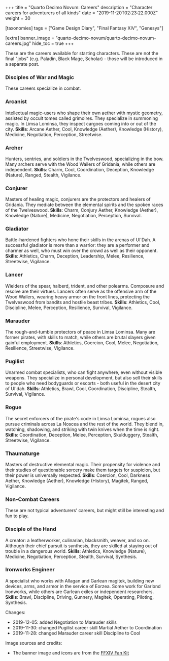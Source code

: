+++
title = "Quarto Decimo Novum: Careers"
description = "Character careers for adventurers of all kinds"
date = "2019-11-20T02:23:22.000Z"
weight = 30

[taxonomies]
tags = ["Game Design Diary", "Final Fantasy XIV", "Genesys"]

[extra]
banner_image = "quarto-decimo-novum/quarto-decimo-novum-careers.jpg"
hide_toc = true
+++

These are the careers available for starting characters. These are not the final "jobs" (e.g. Paladin, Black Mage, Scholar) - those will be introduced in a separate post.

<!-- more -->

### Disciples of War and Magic

These careers specialize in combat.

### Arcanist

Intellectual magic-users who shape their own aether with mystic geometry, assisted by occult tomes called grimoires. They specialize in summoning magic. In Limsa Lominsa, they inspect cargoes coming into or out of the city. **Skills**: Arcane Aether, Cool, Knowledge (Aether), Knowledge (History), Medicine, Negotiation, Perception, Streetwise.

### Archer

Hunters, sentries, and soldiers in the Twelveswood, specializing in the bow. Many archers serve with the Wood Wailers of Gridania, while others are independent. **Skills**: Charm, Cool, Coordination, Deception, Knowledge (Nature), Ranged, Stealth, Vigilance.

### Conjurer

Masters of healing magic, conjurers are the protectors and healers of Gridania. They mediate between the elemental spirits and the spoken races of the Twelveswood. **Skills**: Charm, Conjury Aether, Knowledge (Aether), Knowledge (Nature), Medicine, Negotiation, Perception, Survival.

### Gladiator

Battle-hardened fighters who hone their skills in the arenas of Ul'Dah. A successful gladiator is more than a warrior: they are a performer and charmer as well, who must win over the crowd as well as their opponent. **Skills**: Athletics, Charm, Deception, Leadership, Melee, Resilience, Streetwise, Vigilance.

### Lancer

Wielders of the spear, halberd, trident, and other polearms. Composure and resolve are their virtues. Lancers often serve as the offensive arm of the Wood Wailers, wearing heavy armor on the front lines, protecting the Twelveswood from bandits and hostile beast tribes. **Skills**: Athletics, Cool, Discipline, Melee, Perception, Resilience, Survival, Vigilance.

### Marauder

The rough-and-tumble protectors of peace in Limsa Lominsa. Many are former pirates, with skills to match, while others are brutal slayers given gainful employment. **Skills**: Athletics, Coercion, Cool, Melee, Negotiation, Resilience, Streetwise, Vigilance.

### Pugilist

Unarmed combat specialists, who can fight anywhere, even without visible weapons. They specialize in personal development, but also sell their skills to people who need bodyguards or escorts - both useful in the desert city of Ul'dah. **Skills**: Athletics, Brawl, Cool, Coordination, Discipline, Stealth, Survival, Vigilance.

### Rogue

The secret enforcers of the pirate's code in Limsa Lominsa, rogues also pursue criminals across La Noscea and the rest of the world. They blend in, watching, shadowing, and striking with twin knives when the time is right. **Skills**: Coordination, Deception, Melee, Perception, Skulduggery, Stealth, Streetwise, Vigilance.

### Thaumaturge

Masters of destructive elemental magic. Their propensity for violence and their studies of questionable sorcery make them targets for suspicion, but their power is universally respected. **Skills**: Coercion, Cool, Darkness Aether, Knowledge (Aether), Knowledge (History), Magitek, Ranged, Vigilance.

### Non-Combat Careers

These are not typical adventurers' careers, but might still be interesting and fun to play.

### Disciple of the Hand

A creator: a leatherworker, culinarian, blacksmith, weaver, and so on. Although their chief pursuit is synthesis, they are skilled at staying out of trouble in a dangerous world. **Skills**: Athletics, Knowledge (Nature), Medicine, Negotiation, Perception, Stealth, Survival, Synthesis.

### Ironworks Engineer

A specialist who works with Allagan and Garlean magitek, building new devices, arms, and armor in the service of Eorzea. Some work for Garlond Ironworks, while others are Garlean exiles or independent researchers. **Skills**: Brawl, Discipline, Driving, Gunnery, Magitek, Operating, Piloting, Synthesis.

Changes:

* 2019-12-05: added Negotiation to Marauder skills
* 2019-11-30: changed Pugilist career skill Martial Aether to Coordination
* 2019-11-28: changed Marauder career skill Discipline to Cool

Image sources and credits:

* The banner image and icons are from the [FFXIV Fan Kit](https://na.finalfantasyxiv.com/lodestone/special/fankit/twitter_kit/)


    